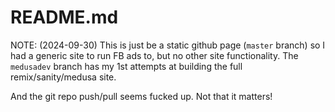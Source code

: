 # README.md

NOTE: (2024-09-30) This is just be a static github page (`master` branch) so I had a generic site to run FB ads to, but no other site functionality. The `medusadev` branch has my 1st attempts at building the full remix/sanity/medusa site.

And the git repo push/pull seems fucked up. Not that it matters!
